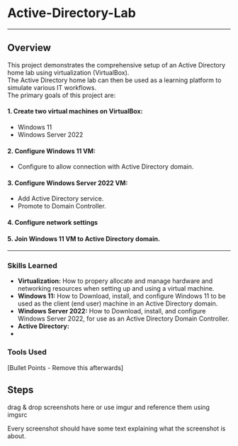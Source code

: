 # Active-Directory-Lab

---

## Overview
This project demonstrates the comprehensive setup of an Active Directory home lab using virtualization (VirtualBox).  
The Active Directory home lab can then be used as a learning platform to simulate various IT workflows.  
The primary goals of this project are:

#### 1. Create two virtual machines on VirtualBox:
  - Windows 11
  - Windows Server 2022
#### 2. Configure Windows 11 VM:
  - Configure to allow connection with Active Directory domain.
#### 3. Configure Windows Server 2022 VM:
  - Add Active Directory service.
  - Promote to Domain Controller.
#### 4. Configure network settings
#### 5. Join Windows 11 VM to Active Directory domain.

---

### Skills Learned

- **Virtualization:** How to propery allocate and manage hardware and networking resources when setting up and using a virtual machine.
- **Windows 11:** How to Download, install, and configure Windows 11 to be used as the client (end user) machine in an Active Directory domain.
- **Windows Server 2022:** How to Download, install, and configure Windows Server 2022, for use as an Active Directory Domain Controller.
- **Active Directory:**
- 



### Tools Used
[Bullet Points - Remove this afterwards]



## Steps
drag & drop screenshots here or use imgur and reference them using imgsrc

Every screenshot should have some text explaining what the screenshot is about.


